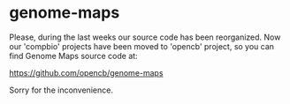 genome-maps
===========

Please, during the last weeks our source code has been reorganized. Now our 'compbio' projects have been moved to 'opencb' project, so you can find Genome Maps source code at:

https://github.com/opencb/genome-maps

Sorry for the inconvenience.


